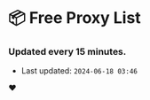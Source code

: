 # :package: Free Proxy List
### Updated every 15 minutes.

- Last updated: `2024-06-18 03:46`

:heart:

